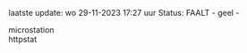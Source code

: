 laatste update: 
wo 29-11-2023 17:27   uur 
Status: FAALT - geel - 
<div class="service Y">microstation</div><div class="service Y">httpstat</div>